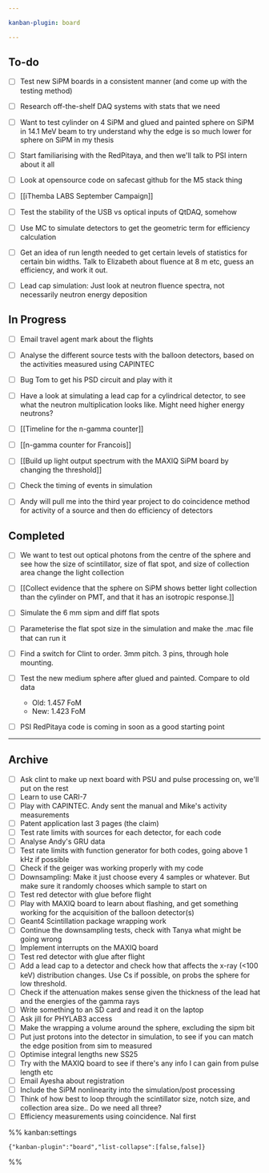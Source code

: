 ```yaml
---

kanban-plugin: board

---
```


## To-do

- [ ] Test new SiPM boards in a consistent manner (and come up with the testing method)
- [ ] Research off-the-shelf DAQ systems with stats that we need
- [ ] Want to test cylinder on 4 SiPM and glued and painted sphere on SiPM in 14.1 MeV beam to try understand why the edge is so much lower for sphere on SiPM in my thesis
- [ ] Start familiarising with the RedPitaya, and then we'll talk to PSI intern about it all
- [ ] Look at opensource code on safecast github for the M5 stack thing
- [ ] [[iThemba LABS September Campaign]]
- [ ] Test the stability of the USB vs optical inputs of QtDAQ, somehow
- [ ] Use MC to simulate detectors to get the geometric term for efficiency calculation
- [ ] Get an idea of run length needed to get certain levels of statistics for certain bin widths. Talk to Elizabeth about fluence at 8 m etc, guess an efficiency, and work it out.
- [ ] Lead cap simulation: Just look at neutron fluence spectra, not necessarily neutron energy deposition


## In Progress

- [ ] Email travel agent mark about the flights
- [ ] Analyse the different source tests with the balloon detectors, based on the activities measured using CAPINTEC
- [ ] Bug Tom to get his PSD circuit and play with it
- [ ] Have a look at simulating a lead cap for a cylindrical detector, to see what the neutron multiplication looks like. Might need higher energy neutrons?
- [ ] [[Timeline for the n-gamma counter]]
- [ ] [[n-gamma counter for Francois]]
- [ ] [[Build up light output spectrum with the MAXIQ SiPM board by changing the threshold]]
- [ ] Check the timing of events in simulation
- [ ] Andy will pull me into the third year project to do coincidence method for activity of a source and then do efficiency of detectors


## Completed

- [ ] We want to test out optical photons from the centre of the sphere and see how the size of scintillator, size of flat spot, and size of collection area change the light collection
- [ ] [[Collect evidence that the sphere on SiPM shows better light collection than the cylinder on PMT, and that it has an isotropic response.]]
- [ ] Simulate the 6 mm sipm and diff flat spots
- [ ] Parameterise the flat spot size in the simulation and make the .mac file that can run it
- [ ] Find a switch for Clint to order. 3mm pitch. 3 pins, through hole mounting.
- [ ] Test the new medium sphere after glued and painted. Compare to old data
	- Old: 1.457 FoM
	- New: 1.423 FoM
- [ ] PSI RedPitaya code is coming in soon as a good starting point


***

## Archive

- [ ] Ask clint to make up next board with PSU and pulse processing on, we'll put on the rest
- [ ] Learn to use CARI-7
- [ ] Play with CAPINTEC. Andy sent the manual and Mike's activity measurements
- [ ] Patent application last 3 pages (the claim)
- [ ] Test rate limits with sources for each detector, for each code
- [ ] Analyse Andy's GRU data
- [ ] Test rate limits with function generator for both codes, going above 1 kHz if possible
- [ ] Check if the geiger was working properly with my code
- [ ] Downsampling: Make it just choose every 4 samples or whatever. But make sure it randomly chooses which sample to start on
- [ ] Test red detector with glue before flight
- [ ] Play with MAXIQ board to learn about flashing, and get something working for the acquisition of the balloon detector(s)
- [ ] Geant4 Scintillation package wrapping work
- [ ] Continue the downsampling tests, check with Tanya what might be going wrong
- [ ] Implement interrupts on the MAXIQ board
- [ ] Test red detector with glue after flight
- [ ] Add a lead cap to a detector and check how that affects the x-ray (<100 keV) distribution changes. Use Cs if possible, on probs the sphere for low threshold.
- [ ] Check if the attenuation makes sense given the thickness of the lead hat and the energies of the gamma rays
- [ ] Write something to an SD card and read it on the laptop
- [ ] Ask jill for PHYLAB3 access
- [ ] Make the wrapping a volume around the sphere, excluding the sipm bit
- [ ] Put just protons into the detector in simulation, to see if you can match the edge position from sim to measured
- [ ] Optimise integral lengths new SS25
- [ ] Try with the MAXIQ board to see if there's any info I can gain from pulse length etc
- [ ] Email Ayesha about registration
- [ ] Include the SiPM nonlinearity into the simulation/post processing
- [ ] Think of how best to loop through the scintillator size, notch size, and collection area size.. Do we need all three?
- [ ] Efficiency measurements using coincidence. NaI first

%% kanban:settings
```
{"kanban-plugin":"board","list-collapse":[false,false]}
```
%%